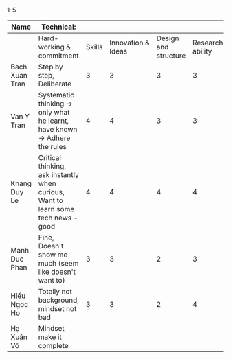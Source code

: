 1-5

| Name           | Technical:                                                                         |        |                    |                      |                  | Teamwork |                   |                             |            | English |
| -------------- | ---------------------------------------------------------------------------------- | ------ | ------------------ | -------------------- | ---------------- | -------- | ----------------- | --------------------------- | ---------- | ------- |
|                | Hard-working & commitment                                                          | Skills | Innovation & Ideas | Design and structure | Research ability | Attitude | Helpful & sharing | Communication               | Leadership |         |
| Bach Xuan Tran | Step by step, Deliberate                                                           | 3      | 3                  | 3                    | 3                | 4        | 4                 | A bit quiet                 | -          |         |
| Van Y Tran     | Systematic thinking -> only what he learnt, have known -> Adhere the rules         | 4      | 4                  | 3                    | 3                | 4        | 5                 | Active                      | 4          |         |
| Khang Duy Le   | Critical thinking, ask instantly when curious, Want to learn some tech news - good | 4      | 4                  | 4                    | 4                | 3        | 3                 | Normal - not introvert type | 3          |         |
| Manh Duc Phan  | Fine, Doesn't show me much (seem like doesn't want to)                             | 3      | 3                  | 2                    | 3                | 3        | 3                 | 3 normal                    | 3          |         |
| Hiếu Ngoc Ho   | Totally not background, mindset not bad                                            | 3      | 3                  | 2                    | 4                | 4        | 5                 | Fine - active               | 4          |         |
| Hạ Xuân Võ     | Mindset make it complete                                                           |        |                    |                      |                  |          |                   |                             |            |         |
